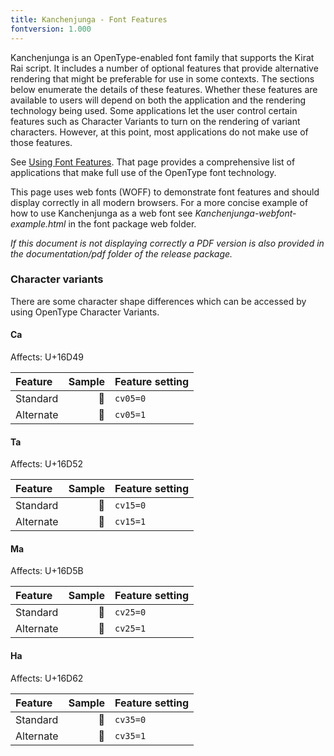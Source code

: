 ```yaml
---
title: Kanchenjunga - Font Features
fontversion: 1.000
---
```


Kanchenjunga is an OpenType-enabled font family that supports the Kirat Rai script. It includes a number of optional features that provide alternative rendering that might be preferable for use in some contexts. The sections below enumerate the details of these features. Whether these features are available to users will depend on both the application and the rendering technology being used. Some applications let the user control certain features such as Character Variants to turn on the rendering of variant characters. However, at this point, most applications do not make use of those features.

See [Using Font Features](https://software.sil.org/fonts/features/). That page provides a comprehensive list of applications that make full use of the OpenType font technology.

This page uses web fonts (WOFF) to demonstrate font features and should display correctly in all modern browsers. For a more concise example of how to use Kanchenjunga as a web font see *Kanchenjunga-webfont-example.html* in the font package web folder. 

*If this document is not displaying correctly a PDF version is also provided in the documentation/pdf folder of the release package.*


### Character variants

There are some character shape differences which can be accessed by using OpenType Character Variants.

#### Ca 

<span class='affects'>Affects: U+16D49</span>

Feature        | Sample | Feature setting
:------------- | ---------------: | :------------- 
Standard | <span dir="rtl" class='Kanchenjunga-R normal'>&#x16D49;</span>| `cv05=0`
Alternate | <span dir="rtl" class='Kanchenjunga-R normal' style='font-feature-settings: "cv05" 1'>&#x16D49;</span>| `cv05=1`

#### Ta 

<span class='affects'>Affects: U+16D52</span>

Feature        | Sample | Feature setting
:------------- | ---------------: | :------------- 
Standard | <span dir="rtl" class='Kanchenjunga-R normal'>&#x16D52;</span>| `cv15=0`
Alternate | <span dir="rtl" class='Kanchenjunga-R normal' style='font-feature-settings: "cv15" 1'>&#x16D52;</span>| `cv15=1`

#### Ma 

<span class='affects'>Affects: U+16D5B</span>

Feature        | Sample | Feature setting
:------------- | ---------------: | :------------- 
Standard | <span dir="rtl" class='Kanchenjunga-R normal'>&#x16D5B;</span>| `cv25=0`
Alternate | <span dir="rtl" class='Kanchenjunga-R normal' style='font-feature-settings: "cv25" 1'>&#x16D5B;</span>| `cv25=1`

#### Ha 

<span class='affects'>Affects: U+16D62</span>

Feature        | Sample | Feature setting
:------------- | ---------------: | :------------- 
Standard | <span dir="rtl" class='Kanchenjunga-R normal'>&#x16D62;</span>| `cv35=0`
Alternate | <span dir="rtl" class='Kanchenjunga-R normal' style='font-feature-settings: "cv35" 1'>&#x16D62;</span>| `cv35=1`



<!-- PRODUCT SITE ONLY
[font id='Kanchenjunga' face='Kanchenjunga-Regular' bold='Kanchenjunga-Bold' size='150%']

-->


